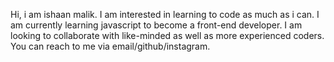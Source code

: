 Hi, i am ishaan malik.
I am interested in learning to code as much as i can.
I am currently learning javascript to become a front-end developer.
I am looking to collaborate with like-minded as well as more experienced coders.
You can reach to me via email/github/instagram.

